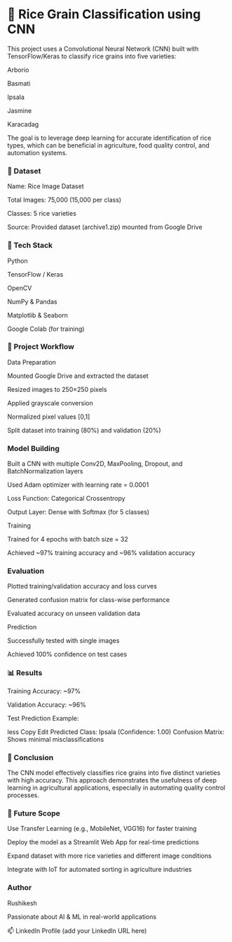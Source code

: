 # 🌾 Rice Grain Classification using CNN
This project uses a Convolutional Neural Network (CNN) built with TensorFlow/Keras to classify rice grains into five varieties:

Arborio

Basmati

Ipsala

Jasmine

Karacadag

The goal is to leverage deep learning for accurate identification of rice types, which can be beneficial in agriculture, food quality control, and automation systems.

### 📂 Dataset
Name: Rice Image Dataset

Total Images: 75,000 (15,000 per class)

Classes: 5 rice varieties

Source: Provided dataset (archive1.zip) mounted from Google Drive

### 🧠 Tech Stack
Python

TensorFlow / Keras

OpenCV

NumPy & Pandas

Matplotlib & Seaborn

Google Colab (for training)

### 🚀 Project Workflow
Data Preparation

Mounted Google Drive and extracted the dataset

Resized images to 250×250 pixels

Applied grayscale conversion

Normalized pixel values [0,1]

Split dataset into training (80%) and validation (20%)

### Model Building

Built a CNN with multiple Conv2D, MaxPooling, Dropout, and BatchNormalization layers

Used Adam optimizer with learning rate = 0.0001

Loss Function: Categorical Crossentropy

Output Layer: Dense with Softmax (for 5 classes)

Training

Trained for 4 epochs with batch size = 32

Achieved ~97% training accuracy and ~96% validation accuracy

### Evaluation

Plotted training/validation accuracy and loss curves

Generated confusion matrix for class-wise performance

Evaluated accuracy on unseen validation data

Prediction

Successfully tested with single images

Achieved 100% confidence on test cases

### 📊 Results
Training Accuracy: ~97%

Validation Accuracy: ~96%

Test Prediction Example:

less
Copy
Edit
Predicted Class: Ipsala (Confidence: 1.00)
Confusion Matrix: Shows minimal misclassifications

### 📌 Conclusion
The CNN model effectively classifies rice grains into five distinct varieties with high accuracy.
This approach demonstrates the usefulness of deep learning in agricultural applications, especially in automating quality control processes.

### 🔮 Future Scope
Use Transfer Learning (e.g., MobileNet, VGG16) for faster training

Deploy the model as a Streamlit Web App for real-time predictions

Expand dataset with more rice varieties and different image conditions

Integrate with IoT for automated sorting in agriculture industries

### Author
Rushikesh

Passionate about AI & ML in real-world applications

📫 LinkedIn Profile (add your LinkedIn URL here)
